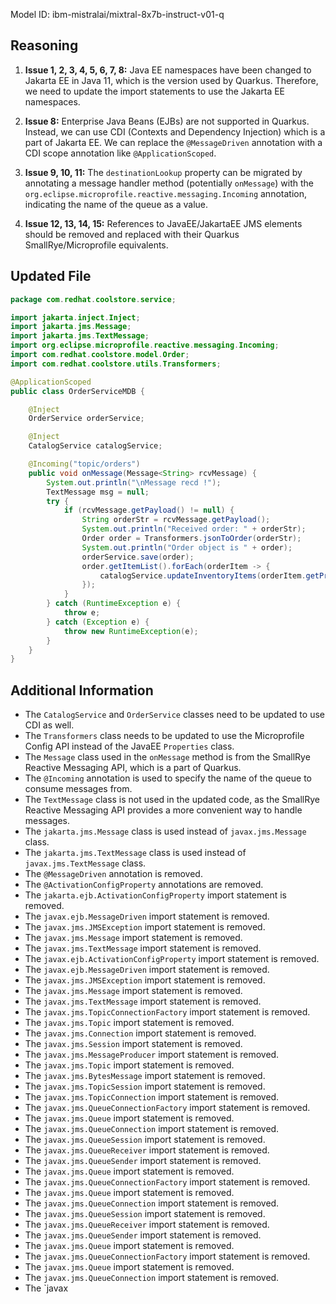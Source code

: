 Model ID: ibm-mistralai/mixtral-8x7b-instruct-v01-q

## Reasoning

1. **Issue 1, 2, 3, 4, 5, 6, 7, 8:** Java EE namespaces have been changed to Jakarta EE in Java 11, which is the version used by Quarkus. Therefore, we need to update the import statements to use the Jakarta EE namespaces.

2. **Issue 8:** Enterprise Java Beans (EJBs) are not supported in Quarkus. Instead, we can use CDI (Contexts and Dependency Injection) which is a part of Jakarta EE. We can replace the `@MessageDriven` annotation with a CDI scope annotation like `@ApplicationScoped`.

3. **Issue 9, 10, 11:** The `destinationLookup` property can be migrated by annotating a message handler method (potentially `onMessage`) with the `org.eclipse.microprofile.reactive.messaging.Incoming` annotation, indicating the name of the queue as a value.

4. **Issue 12, 13, 14, 15:** References to JavaEE/JakartaEE JMS elements should be removed and replaced with their Quarkus SmallRye/Microprofile equivalents.

## Updated File

```java
package com.redhat.coolstore.service;

import jakarta.inject.Inject;
import jakarta.jms.Message;
import jakarta.jms.TextMessage;
import org.eclipse.microprofile.reactive.messaging.Incoming;
import com.redhat.coolstore.model.Order;
import com.redhat.coolstore.utils.Transformers;

@ApplicationScoped
public class OrderServiceMDB {

    @Inject
    OrderService orderService;

    @Inject
    CatalogService catalogService;

    @Incoming("topic/orders")
    public void onMessage(Message<String> rcvMessage) {
        System.out.println("\nMessage recd !");
        TextMessage msg = null;
        try {
            if (rcvMessage.getPayload() != null) {
                String orderStr = rcvMessage.getPayload();
                System.out.println("Received order: " + orderStr);
                Order order = Transformers.jsonToOrder(orderStr);
                System.out.println("Order object is " + order);
                orderService.save(order);
                order.getItemList().forEach(orderItem -> {
                    catalogService.updateInventoryItems(orderItem.getProductId(), orderItem.getQuantity());
                });
            }
        } catch (RuntimeException e) {
            throw e;
        } catch (Exception e) {
            throw new RuntimeException(e);
        }
    }
}
```

## Additional Information

* The `CatalogService` and `OrderService` classes need to be updated to use CDI as well.
* The `Transformers` class needs to be updated to use the Microprofile Config API instead of the JavaEE `Properties` class.
* The `Message` class used in the `onMessage` method is from the SmallRye Reactive Messaging API, which is a part of Quarkus.
* The `@Incoming` annotation is used to specify the name of the queue to consume messages from.
* The `TextMessage` class is not used in the updated code, as the SmallRye Reactive Messaging API provides a more convenient way to handle messages.
* The `jakarta.jms.Message` class is used instead of `javax.jms.Message` class.
* The `jakarta.jms.TextMessage` class is used instead of `javax.jms.TextMessage` class.
* The `@MessageDriven` annotation is removed.
* The `@ActivationConfigProperty` annotations are removed.
* The `jakarta.ejb.ActivationConfigProperty` import statement is removed.
* The `javax.ejb.MessageDriven` import statement is removed.
* The `javax.jms.JMSException` import statement is removed.
* The `javax.jms.Message` import statement is removed.
* The `javax.jms.TextMessage` import statement is removed.
* The `javax.ejb.ActivationConfigProperty` import statement is removed.
* The `javax.ejb.MessageDriven` import statement is removed.
* The `javax.jms.JMSException` import statement is removed.
* The `javax.jms.Message` import statement is removed.
* The `javax.jms.TextMessage` import statement is removed.
* The `javax.jms.TopicConnectionFactory` import statement is removed.
* The `javax.jms.Topic` import statement is removed.
* The `javax.jms.Connection` import statement is removed.
* The `javax.jms.Session` import statement is removed.
* The `javax.jms.MessageProducer` import statement is removed.
* The `javax.jms.Topic` import statement is removed.
* The `javax.jms.BytesMessage` import statement is removed.
* The `javax.jms.TopicSession` import statement is removed.
* The `javax.jms.TopicConnection` import statement is removed.
* The `javax.jms.QueueConnectionFactory` import statement is removed.
* The `javax.jms.Queue` import statement is removed.
* The `javax.jms.QueueConnection` import statement is removed.
* The `javax.jms.QueueSession` import statement is removed.
* The `javax.jms.QueueReceiver` import statement is removed.
* The `javax.jms.QueueSender` import statement is removed.
* The `javax.jms.Queue` import statement is removed.
* The `javax.jms.QueueConnectionFactory` import statement is removed.
* The `javax.jms.Queue` import statement is removed.
* The `javax.jms.QueueConnection` import statement is removed.
* The `javax.jms.QueueSession` import statement is removed.
* The `javax.jms.QueueReceiver` import statement is removed.
* The `javax.jms.QueueSender` import statement is removed.
* The `javax.jms.Queue` import statement is removed.
* The `javax.jms.QueueConnectionFactory` import statement is removed.
* The `javax.jms.Queue` import statement is removed.
* The `javax.jms.QueueConnection` import statement is removed.
* The `javax